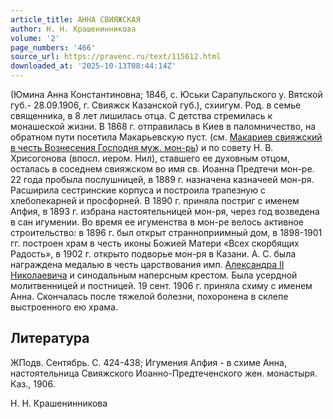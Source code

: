 ```yaml
---
article_title: АННА СВИЯЖСКАЯ
author: Н. Н. Крашенинникова
volume: '2'
page_numbers: '466'
source_url: https://pravenc.ru/text/115612.html
downloaded_at: '2025-10-13T08:44:14Z'
---
```


(Юмина Анна Константиновна; 1846, с. Юськи Сарапульского у. Вятской губ.- 28.09.1906, г. Свияжск Казанской губ.), схиигум. Род. в семье священника, в 8 лет лишилась отца. С детства стремилась к монашеской жизни. В 1868 г. отправилась в Киев в паломничество, на обратном пути посетила Макарьевскую пуст. (см. [Макариев свияжский в честь Вознесения Господня муж. мон-рь](<https://pravenc.ru/text/Макариев свияжский в честь Вознесения Господня муж  мон-рь.html>)) и по совету Н. В. Хрисогонова (впосл. иером. Нил), ставшего ее духовным отцом, осталась в соседнем свияжском во имя св. Иоанна Предтечи мон-ре. 22 года пробыла послушницей, в 1889 г. назначена казначеей мон-ря. Расширила сестринские корпуса и построила трапезную с хлебопекарней и просфорней. В 1890 г. приняла постриг с именем Апфия, в 1893 г. избрана настоятельницей мон-ря, через год возведена в сан игумении. Во время ее игуменства в мон-ре велось активное строительство: в 1896 г. был открыт странноприимный дом, в 1898-1901 гг. построен храм в честь иконы Божией Матери «Всех скорбящих Радость», в 1902 г. открыто подворье мон-ря в Казани. А. С. была награждена медалью в честь царствования имп. [Александра II Николаевича](<https://pravenc.ru/text/Александр II Николаевич.html>) и синодальным наперсным крестом. Была усердной молитвенницей и постницей. 19 сент. 1906 г. приняла схиму с именем Анна. Скончалась после тяжелой болезни, похоронена в склепе выстроенного ею храма.

## Литература

ЖПодв. Сентябрь. С. 424-438; Игумения Апфия - в схиме Анна, настоятельница Свияжского Иоанно-Предтеченского жен. монастыря. Каз., 1906.

Н. Н. Крашенинникова
